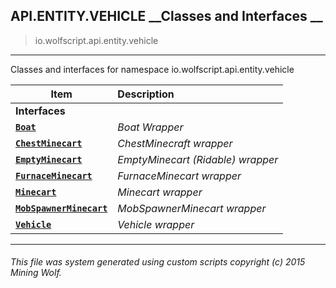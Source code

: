 ## API.ENTITY.VEHICLE __Classes and Interfaces __

>io.wolfscript.api.entity.vehicle

---

Classes and interfaces for namespace io.wolfscript.api.entity.vehicle

Item | Description   
--- | :--- 
__Interfaces__|
__[`Boat`](Boat.md)__ | _Boat Wrapper_ 
__[`ChestMinecart`](ChestMinecart.md)__ | _ChestMinecraft wrapper_ 
__[`EmptyMinecart`](EmptyMinecart.md)__ | _EmptyMinecart (Ridable) wrapper_ 
__[`FurnaceMinecart`](FurnaceMinecart.md)__ | _FurnaceMinecart wrapper_ 
__[`Minecart`](Minecart.md)__ | _Minecart wrapper_ 
__[`MobSpawnerMinecart`](MobSpawnerMinecart.md)__ | _MobSpawnerMinecart wrapper_ 
__[`Vehicle`](Vehicle.md)__ | _Vehicle wrapper_ 



---



###### This file was system generated using custom scripts copyright (c) 2015 Mining Wolf.
	

